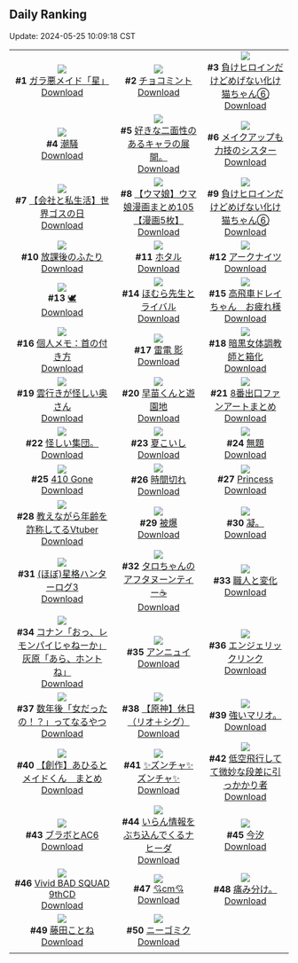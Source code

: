 ## Daily Ranking
Update: 2024-05-25 10:09:18 CST

|      |      |      |
| :----: | :----: | :----: |
| ![](https://i.pixiv.re/c/240x480/img-master/img/2024/05/22/00/00/26/118936191_p0_master1200.jpg)<br>**#1** [ガラ悪メイド「星」](https://www.pixiv.net/artworks/118936191)<br>[Download](https://i.pixiv.re/img-original/img/2024/05/22/00/00/26/118936191_p0.jpg) | ![](https://i.pixiv.re/c/240x480/img-master/img/2024/05/22/20/30/05/118956591_p0_master1200.jpg)<br>**#2** [チョコミント](https://www.pixiv.net/artworks/118956591)<br>[Download](https://i.pixiv.re/img-original/img/2024/05/22/20/30/05/118956591_p0.png) | ![](https://i.pixiv.re/c/240x480/img-master/img/2024/05/22/00/01/06/118936336_p0_master1200.jpg)<br>**#3** [負けヒロインだけどめげない化け猫ちゃん⑥](https://www.pixiv.net/artworks/118936336)<br>[Download](https://i.pixiv.re/img-original/img/2024/05/22/00/01/06/118936336_p0.png) |
| ![](https://i.pixiv.re/c/240x480/img-master/img/2024/05/23/19/24/43/118981923_p0_master1200.jpg)<br>**#4** [潮騒](https://www.pixiv.net/artworks/118981923)<br>[Download](https://i.pixiv.re/img-original/img/2024/05/23/19/24/43/118981923_p0.jpg) | ![](https://i.pixiv.re/c/240x480/img-master/img/2024/05/22/20/42/03/118956936_p0_master1200.jpg)<br>**#5** [好きな二面性のあるキャラの展開。](https://www.pixiv.net/artworks/118956936)<br>[Download](https://i.pixiv.re/img-original/img/2024/05/22/20/42/03/118956936_p0.jpg) | ![](https://i.pixiv.re/c/240x480/img-master/img/2024/05/23/20/03/13/118982967_p0_master1200.jpg)<br>**#6** [メイクアップも力技のシスター](https://www.pixiv.net/artworks/118982967)<br>[Download](https://i.pixiv.re/img-original/img/2024/05/23/20/03/13/118982967_p0.jpg) |
| ![](https://i.pixiv.re/c/240x480/img-master/img/2024/05/23/18/58/55/118981230_p0_master1200.jpg)<br>**#7** [【会社と私生活】世界ゴスの日](https://www.pixiv.net/artworks/118981230)<br>[Download](https://i.pixiv.re/img-original/img/2024/05/23/18/58/55/118981230_p0.jpg) | ![](https://i.pixiv.re/c/240x480/img-master/img/2024/05/22/00/01/45/118936402_p0_master1200.jpg)<br>**#8** [【ウマ娘】ウマ娘漫画まとめ105【漫画5枚】](https://www.pixiv.net/artworks/118936402)<br>[Download](https://i.pixiv.re/img-original/img/2024/05/22/00/01/45/118936402_p0.jpg) | ![](https://i.pixiv.re/c/240x480/img-master/img/2024/05/23/00/01/10/118963832_p0_master1200.jpg)<br>**#9** [負けヒロインだけどめげない化け猫ちゃん⑥](https://www.pixiv.net/artworks/118963832)<br>[Download](https://i.pixiv.re/img-original/img/2024/05/23/00/01/10/118963832_p0.png) |
| ![](https://i.pixiv.re/c/240x480/img-master/img/2024/05/23/00/01/49/118963901_p0_master1200.jpg)<br>**#10** [放課後のふたり](https://www.pixiv.net/artworks/118963901)<br>[Download](https://i.pixiv.re/img-original/img/2024/05/23/00/01/49/118963901_p0.jpg) | ![](https://i.pixiv.re/c/240x480/img-master/img/2024/05/23/00/14/56/118964463_p0_master1200.jpg)<br>**#11** [ホタル](https://www.pixiv.net/artworks/118964463)<br>[Download](https://i.pixiv.re/img-original/img/2024/05/23/00/14/56/118964463_p0.jpg) | ![](https://i.pixiv.re/c/240x480/img-master/img/2024/05/22/22/10/25/118959942_p0_master1200.jpg)<br>**#12** [アークナイツ](https://www.pixiv.net/artworks/118959942)<br>[Download](https://i.pixiv.re/img-original/img/2024/05/22/22/10/25/118959942_p0.png) |
| ![](https://i.pixiv.re/c/240x480/img-master/img/2024/05/23/00/23/29/118964728_p0_master1200.jpg)<br>**#13** [🕊️](https://www.pixiv.net/artworks/118964728)<br>[Download](https://i.pixiv.re/img-original/img/2024/05/23/00/23/29/118964728_p0.jpg) | ![](https://i.pixiv.re/c/240x480/img-master/img/2024/05/22/20/00/46/118955791_p0_master1200.jpg)<br>**#14** [ほむら先生とライバル](https://www.pixiv.net/artworks/118955791)<br>[Download](https://i.pixiv.re/img-original/img/2024/05/22/20/00/46/118955791_p0.png) | ![](https://i.pixiv.re/c/240x480/img-master/img/2024/05/22/00/21/31/118937144_p0_master1200.jpg)<br>**#15** [高飛車ドレイちゃん　お疲れ様](https://www.pixiv.net/artworks/118937144)<br>[Download](https://i.pixiv.re/img-original/img/2024/05/22/00/21/31/118937144_p0.png) |
| ![](https://i.pixiv.re/c/240x480/img-master/img/2024/05/23/06/00/09/118969703_p0_master1200.jpg)<br>**#16** [個人メモ：首の付き方](https://www.pixiv.net/artworks/118969703)<br>[Download](https://i.pixiv.re/img-original/img/2024/05/23/06/00/09/118969703_p0.jpg) | ![](https://i.pixiv.re/c/240x480/img-master/img/2024/05/22/00/00/18/118936165_p0_master1200.jpg)<br>**#17** [雷電 影](https://www.pixiv.net/artworks/118936165)<br>[Download](https://i.pixiv.re/img-original/img/2024/05/22/00/00/18/118936165_p0.jpg) | ![](https://i.pixiv.re/c/240x480/img-master/img/2024/05/22/07/24/21/118943612_p0_master1200.jpg)<br>**#18** [暗黒女体調教師と箱化](https://www.pixiv.net/artworks/118943612)<br>[Download](https://i.pixiv.re/img-original/img/2024/05/22/07/24/21/118943612_p0.png) |
| ![](https://i.pixiv.re/c/240x480/img-master/img/2024/05/22/00/11/03/118936827_p0_master1200.jpg)<br>**#19** [雲行きが怪しい奥さん](https://www.pixiv.net/artworks/118936827)<br>[Download](https://i.pixiv.re/img-original/img/2024/05/22/00/11/03/118936827_p0.jpg) | ![](https://i.pixiv.re/c/240x480/img-master/img/2024/05/22/11/33/24/118946682_p0_master1200.jpg)<br>**#20** [早苗くんと遊園地](https://www.pixiv.net/artworks/118946682)<br>[Download](https://i.pixiv.re/img-original/img/2024/05/22/11/33/24/118946682_p0.png) | ![](https://i.pixiv.re/c/240x480/img-master/img/2024/05/23/00/00/56/118963810_p0_master1200.jpg)<br>**#21** [8番出口ファンアートまとめ](https://www.pixiv.net/artworks/118963810)<br>[Download](https://i.pixiv.re/img-original/img/2024/05/23/00/00/56/118963810_p0.jpg) |
| ![](https://i.pixiv.re/c/240x480/img-master/img/2024/05/22/20/43/01/118946140_p0_master1200.jpg)<br>**#22** [怪しい集団。](https://www.pixiv.net/artworks/118946140)<br>[Download](https://i.pixiv.re/img-original/img/2024/05/22/20/43/01/118946140_p0.jpg) | ![](https://i.pixiv.re/c/240x480/img-master/img/2024/05/22/00/00/10/118936121_p0_master1200.jpg)<br>**#23** [夏こいし](https://www.pixiv.net/artworks/118936121)<br>[Download](https://i.pixiv.re/img-original/img/2024/05/22/00/00/10/118936121_p0.jpg) | ![](https://i.pixiv.re/c/240x480/img-master/img/2024/05/23/00/05/30/118964126_p0_master1200.jpg)<br>**#24** [無題](https://www.pixiv.net/artworks/118964126)<br>[Download](https://i.pixiv.re/img-original/img/2024/05/23/00/05/30/118964126_p0.png) |
| ![](https://i.pixiv.re/c/240x480/img-master/img/2024/05/22/00/09/37/118936781_p0_master1200.jpg)<br>**#25** [410 Gone](https://www.pixiv.net/artworks/118936781)<br>[Download](https://i.pixiv.re/img-original/img/2024/05/22/00/09/37/118936781_p0.png) | ![](https://i.pixiv.re/c/240x480/img-master/img/2024/05/23/18/00/08/118979828_p0_master1200.jpg)<br>**#26** [時間切れ](https://www.pixiv.net/artworks/118979828)<br>[Download](https://i.pixiv.re/img-original/img/2024/05/23/18/00/08/118979828_p0.png) | ![](https://i.pixiv.re/c/240x480/img-master/img/2024/05/23/21/26/44/118985488_p0_master1200.jpg)<br>**#27** [Princess](https://www.pixiv.net/artworks/118985488)<br>[Download](https://i.pixiv.re/img-original/img/2024/05/23/21/26/44/118985488_p0.jpg) |
| ![](https://i.pixiv.re/c/240x480/img-master/img/2024/05/22/21/01/21/118957595_p0_master1200.jpg)<br>**#28** [教えながら年齢を詐称してるVtuber](https://www.pixiv.net/artworks/118957595)<br>[Download](https://i.pixiv.re/img-original/img/2024/05/22/21/01/21/118957595_p0.jpg) | ![](https://i.pixiv.re/c/240x480/img-master/img/2024/05/23/18/40/45/118980820_p0_master1200.jpg)<br>**#29** [被爆](https://www.pixiv.net/artworks/118980820)<br>[Download](https://i.pixiv.re/img-original/img/2024/05/23/18/40/45/118980820_p0.png) | ![](https://i.pixiv.re/c/240x480/img-master/img/2024/05/23/09/12/57/118971975_p0_master1200.jpg)<br>**#30** [凝。](https://www.pixiv.net/artworks/118971975)<br>[Download](https://i.pixiv.re/img-original/img/2024/05/23/09/12/57/118971975_p0.jpg) |
| ![](https://i.pixiv.re/c/240x480/img-master/img/2024/05/22/02/11/44/118939819_p0_master1200.jpg)<br>**#31** [(ほぼ)星格ハンターログ3](https://www.pixiv.net/artworks/118939819)<br>[Download](https://i.pixiv.re/img-original/img/2024/05/22/02/11/44/118939819_p0.png) | ![](https://i.pixiv.re/c/240x480/img-master/img/2024/05/22/01/30/41/118939039_p0_master1200.jpg)<br>**#32** [タロちゃんのアフタヌーンティー☕](https://www.pixiv.net/artworks/118939039)<br>[Download](https://i.pixiv.re/img-original/img/2024/05/22/01/30/41/118939039_p0.jpg) | ![](https://i.pixiv.re/c/240x480/img-master/img/2024/05/23/12/34/53/118974711_p0_master1200.jpg)<br>**#33** [職人と変化](https://www.pixiv.net/artworks/118974711)<br>[Download](https://i.pixiv.re/img-original/img/2024/05/23/12/34/53/118974711_p0.png) |
| ![](https://i.pixiv.re/c/240x480/img-master/img/2024/05/22/18/05/04/118953018_p0_master1200.jpg)<br>**#34** [コナン「おっ、レモンパイじゃねーか」灰原「あら、ホントね」](https://www.pixiv.net/artworks/118953018)<br>[Download](https://i.pixiv.re/img-original/img/2024/05/22/18/05/04/118953018_p0.jpg) | ![](https://i.pixiv.re/c/240x480/img-master/img/2024/05/23/00/00/09/118963620_p0_master1200.jpg)<br>**#35** [アンニュイ](https://www.pixiv.net/artworks/118963620)<br>[Download](https://i.pixiv.re/img-original/img/2024/05/23/00/00/09/118963620_p0.jpg) | ![](https://i.pixiv.re/c/240x480/img-master/img/2024/05/22/12/54/35/118948035_p0_master1200.jpg)<br>**#36** [エンジェリックリンク](https://www.pixiv.net/artworks/118948035)<br>[Download](https://i.pixiv.re/img-original/img/2024/05/22/12/54/35/118948035_p0.jpg) |
| ![](https://i.pixiv.re/c/240x480/img-master/img/2024/05/23/12/47/02/118974889_p0_master1200.jpg)<br>**#37** [数年後「女だったの！？」ってなるやつ](https://www.pixiv.net/artworks/118974889)<br>[Download](https://i.pixiv.re/img-original/img/2024/05/23/12/47/02/118974889_p0.png) | ![](https://i.pixiv.re/c/240x480/img-master/img/2024/05/22/19/03/54/118954386_p0_master1200.jpg)<br>**#38** [【原神】休日（リオ＋シグ）](https://www.pixiv.net/artworks/118954386)<br>[Download](https://i.pixiv.re/img-original/img/2024/05/22/19/03/54/118954386_p0.jpg) | ![](https://i.pixiv.re/c/240x480/img-master/img/2024/05/23/20/29/21/118982991_p0_master1200.jpg)<br>**#39** [強いマリオ。](https://www.pixiv.net/artworks/118982991)<br>[Download](https://i.pixiv.re/img-original/img/2024/05/23/20/29/21/118982991_p0.jpg) |
| ![](https://i.pixiv.re/c/240x480/img-master/img/2024/05/22/19/56/01/118955583_p0_master1200.jpg)<br>**#40** [【創作】あひるとメイドくん　まとめ](https://www.pixiv.net/artworks/118955583)<br>[Download](https://i.pixiv.re/img-original/img/2024/05/22/19/56/01/118955583_p0.jpg) | ![](https://i.pixiv.re/c/240x480/img-master/img/2024/05/22/23/40/01/118962920_p0_master1200.jpg)<br>**#41** [✨ズンチャ✨ズンチャ✨](https://www.pixiv.net/artworks/118962920)<br>[Download](https://i.pixiv.re/img-original/img/2024/05/22/23/40/01/118962920_p0.png) | ![](https://i.pixiv.re/c/240x480/img-master/img/2024/05/22/20/51/43/118957221_p0_master1200.jpg)<br>**#42** [低空飛行してて微妙な段差に引っかかり者](https://www.pixiv.net/artworks/118957221)<br>[Download](https://i.pixiv.re/img-original/img/2024/05/22/20/51/43/118957221_p0.png) |
| ![](https://i.pixiv.re/c/240x480/img-master/img/2024/05/23/00/23/09/118964718_p0_master1200.jpg)<br>**#43** [ブラボとAC6](https://www.pixiv.net/artworks/118964718)<br>[Download](https://i.pixiv.re/img-original/img/2024/05/23/00/23/09/118964718_p0.jpg) | ![](https://i.pixiv.re/c/240x480/img-master/img/2024/05/22/01/00/33/118938353_p0_master1200.jpg)<br>**#44** [いらん情報をぶち込んでくるナヒーダ](https://www.pixiv.net/artworks/118938353)<br>[Download](https://i.pixiv.re/img-original/img/2024/05/22/01/00/33/118938353_p0.jpg) | ![](https://i.pixiv.re/c/240x480/img-master/img/2024/05/23/16/00/04/118977650_p0_master1200.jpg)<br>**#45** [今汐](https://www.pixiv.net/artworks/118977650)<br>[Download](https://i.pixiv.re/img-original/img/2024/05/23/16/00/04/118977650_p0.jpg) |
| ![](https://i.pixiv.re/c/240x480/img-master/img/2024/05/22/00/29/13/118937412_p0_master1200.jpg)<br>**#46** [Vivid BAD SQUAD 9thCD](https://www.pixiv.net/artworks/118937412)<br>[Download](https://i.pixiv.re/img-original/img/2024/05/22/00/29/13/118937412_p0.png) | ![](https://i.pixiv.re/c/240x480/img-master/img/2024/05/22/21/07/51/118957823_p0_master1200.jpg)<br>**#47** [💘cm💘](https://www.pixiv.net/artworks/118957823)<br>[Download](https://i.pixiv.re/img-original/img/2024/05/22/21/07/51/118957823_p0.png) | ![](https://i.pixiv.re/c/240x480/img-master/img/2024/05/23/06/50/21/118970271_p0_master1200.jpg)<br>**#48** [痛み分け。](https://www.pixiv.net/artworks/118970271)<br>[Download](https://i.pixiv.re/img-original/img/2024/05/23/06/50/21/118970271_p0.jpg) |
| ![](https://i.pixiv.re/c/240x480/img-master/img/2024/05/22/00/00/14/118936145_p0_master1200.jpg)<br>**#49** [藤田ことね](https://www.pixiv.net/artworks/118936145)<br>[Download](https://i.pixiv.re/img-original/img/2024/05/22/00/00/14/118936145_p0.jpg) | ![](https://i.pixiv.re/c/240x480/img-master/img/2024/05/22/17/12/16/118951885_p0_master1200.jpg)<br>**#50** [ニーゴミク](https://www.pixiv.net/artworks/118951885)<br>[Download](https://i.pixiv.re/img-original/img/2024/05/22/17/12/16/118951885_p0.jpg) |
|      |
